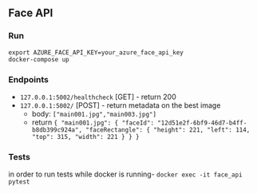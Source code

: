 ## Face API

### Run
```
export AZURE_FACE_API_KEY=your_azure_face_api_key
docker-compose up
```

### Endpoints
* `127.0.0.1:5002/healthcheck` 	[GET] - return 200
* `127.0.0.1:5002/` 			         [POST] - return metadata on the best image  
  * body: `["main001.jpg","main003.jpg"]`
  * return `{
    "main001.jpg": {
        "faceId": "12d51e2f-6bf9-46d7-b4ff-b8db399c924a",
        "faceRectangle": {
            "height": 221,
            "left": 114,
            "top": 315,
            "width": 221
        }
    }
}`


### Tests
in order to run tests while docker is running- `docker exec -it face_api pytest`

